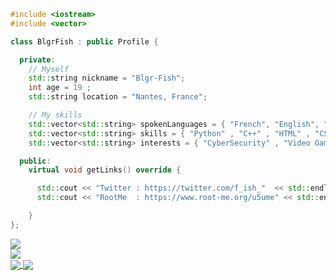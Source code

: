 ```c++
#include <iostream>
#include <vector>

class BlgrFish : public Profile {

  private:
    // Myself
    std::string nickname = "Blgr-Fish";
    int age = 19 ;
    std::string location = "Nantes, France";

    // My skills
    std::vector<std::string> spokenLanguages = { "French", "English", "Spanish" };
    std::vector<std::string> skills = { "Python" , "C++" , "HTML" , "CSS" , "JavaScript" , "TypeScript" };
    std::vector<std::string> interests = { "CyberSecurity" , "Video Games" };

  public:
    virtual void getLinks() override {

      std::cout << "Twitter : https://twitter.com/f_ish_"  << std::endl;
      std::cout << "RootMe  : https://www.root-me.org/u5ume" << std::endl;

    }
};

```

  <a>
    <img align="center" src="https://github-readme-stats.vercel.app/api/top-langs/?username=blgr-fish&theme=radical&layout=pie" />
  </a>
  <br>
  <a>
    <img align="center" src="https://github-readme-stats.vercel.app/api?username=blgr-fish&show_icons=true&theme=radical&count_private=true&include_all_commits=true" />
  </a>
  <br>
  <a href="https://github.com/Blgr-Fish/Cosmic-Simula">
    <img align="center" src="https://github-readme-stats.vercel.app/api/pin/?username=blgr-fish&repo=Cosmic-Simula&theme=radical&show_owner=true" />
  </a>
  <a href="https://github.com/Blgr-Fish/Blgr-Fish.github.io">
    <img align="center" src="https://github-readme-stats.vercel.app/api/pin/?username=blgr-fish&repo=Blgr-Fish.github.io&theme=radical&show_owner=true" />
  </a>

